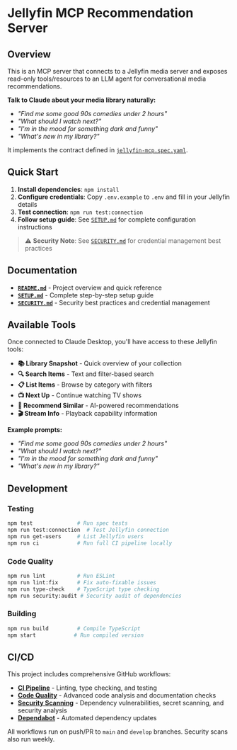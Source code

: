 # Jellyfin MCP Recommendation Server

## Overview
This is an MCP server that connects to a Jellyfin media server and exposes read-only tools/resources to an LLM agent for conversational media recommendations.

**Talk to Claude about your media library naturally:**
- *"Find me some good 90s comedies under 2 hours"*
- *"What should I watch next?"*
- *"I'm in the mood for something dark and funny"*
- *"What's new in my library?"*

It implements the contract defined in [`jellyfin-mcp.spec.yaml`](./jellyfin-mcp.spec.yaml).

## Quick Start

1. **Install dependencies**: `npm install`
2. **Configure credentials**: Copy `.env.example` to `.env` and fill in your Jellyfin details
3. **Test connection**: `npm run test:connection`
4. **Follow setup guide**: See [`SETUP.md`](./SETUP.md) for complete configuration instructions

> ⚠️ **Security Note**: See [`SECURITY.md`](./SECURITY.md) for credential management best practices

## Documentation

- **[`README.md`](./README.md)** - Project overview and quick reference
- **[`SETUP.md`](./SETUP.md)** - Complete step-by-step setup guide
- **[`SECURITY.md`](./SECURITY.md)** - Security best practices and credential management

## Available Tools

Once connected to Claude Desktop, you'll have access to these Jellyfin tools:

- **📚 Library Snapshot** - Quick overview of your collection
- **🔍 Search Items** - Text and filter-based search
- **📋 List Items** - Browse by category with filters
- **📺 Next Up** - Continue watching TV shows
- **🎯 Recommend Similar** - AI-powered recommendations
- **🎬 Stream Info** - Playback capability information

**Example prompts:**
- *"Find me some good 90s comedies under 2 hours"*
- *"What should I watch next?"*
- *"I'm in the mood for something dark and funny"*
- *"What's new in my library?"*

## Development

### Testing
```bash
npm test              # Run spec tests
npm run test:connection  # Test Jellyfin connection
npm run get-users     # List Jellyfin users
npm run ci            # Run full CI pipeline locally
```

### Code Quality
```bash
npm run lint          # Run ESLint
npm run lint:fix      # Fix auto-fixable issues
npm run type-check    # TypeScript type checking
npm run security:audit # Security audit of dependencies
```

### Building
```bash
npm run build         # Compile TypeScript
npm start            # Run compiled version
```

## CI/CD

This project includes comprehensive GitHub workflows:

- **[CI Pipeline](.github/workflows/ci.yml)** - Linting, type checking, and testing
- **[Code Quality](.github/workflows/code-quality.yml)** - Advanced code analysis and documentation checks
- **[Security Scanning](.github/workflows/security.yml)** - Dependency vulnerabilities, secret scanning, and security analysis
- **[Dependabot](.github/dependabot.yml)** - Automated dependency updates

All workflows run on push/PR to `main` and `develop` branches. Security scans also run weekly.
